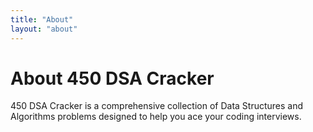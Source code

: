 ```yaml
---
title: "About"
layout: "about"
---
```


# About 450 DSA Cracker

450 DSA Cracker is a comprehensive collection of Data Structures and Algorithms problems designed to help you ace your coding interviews.
